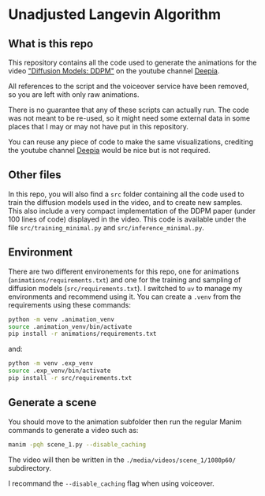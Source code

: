 # Unadjusted Langevin Algorithm

## What is this repo

This repository contains all the code used to generate the animations for the video ["Diffusion Models: DDPM"](https://youtu.be/EhndHhIvWWw) on the youtube channel [Deepia](https://www.youtube.com/@Deepia-ls2fo).

All references to the script and the voiceover service have been removed, so you are left with only raw animations.

There is no guarantee that any of these scripts can actually run. The code was not meant to be re-used, so it might need some external data in some places that I may or may not have put in this repository. 

You can reuse any piece of code to make the same visualizations, crediting the youtube channel [Deepia](https://www.youtube.com/@Deepia-ls2fo) would be nice but is not required.

## Other files

In this repo, you will also find a ``src`` folder containing all the code used to train the diffusion models used in the video, and to create new samples. 
This also include a very compact implementation of the DDPM paper (under 100 lines of code) displayed in the video. 
This code is available under the file ``src/training_minimal.py`` and ``src/inference_minimal.py``.

## Environment

There are two different environements for this repo, one for animations (``animations/requirements.txt``) and one for the training and sampling of diffusion models (``src/requirements.txt``). 
I switched to ``uv`` to manage my environments and recommend using it. 
You can create a ``.venv`` from the requirements using these commands:
```bash
python -m venv .animation_venv
source .animation_venv/bin/activate  
pip install -r animations/requirements.txt
```
and: 
```bash
python -m venv .exp_venv
source .exp_venv/bin/activate  
pip install -r src/requirements.txt
```
## Generate a scene

You should move to the animation subfolder then run the regular Manim commands to generate a video such as:

```bash
manim -pqh scene_1.py --disable_caching
```

The video will then be written in the ``./media/videos/scene_1/1080p60/`` subdirectory.

I recommand the ``--disable_caching`` flag when using voiceover.
